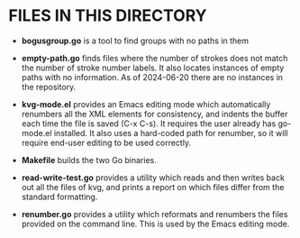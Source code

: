 # FILES IN THIS DIRECTORY

* __bogusgroup.go__ is a tool to find groups with no paths in them

* __empty-path.go__ finds files where the number of strokes does not
match the number of stroke number labels. It also locates instances
of empty paths with no information. As of 2024-06-20 there are no
instances in the repository.

* __kvg-mode.el__ provides an Emacs editing mode which automatically
renumbers all the XML elements for consistency, and indents the
buffer each time the file is saved (C-x C-s). It requires the user
already has go-mode.el installed. It also uses a hard-coded path for
renumber, so it will require end-user editing to be used correctly.

* __Makefile__ builds the two Go binaries.

* __read-write-test.go__ provides a utility which reads and then
writes back out all the files of kvg, and prints a report on which
files differ from the standard formatting.

* __renumber.go__ provides a utility which reformats and renumbers the
files provided on the command line. This is used by the Emacs editing
mode.

